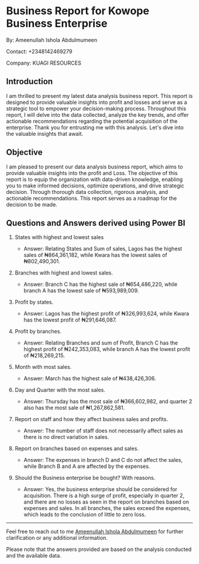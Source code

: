 # Business Report for Kowope Business Enterprise

By: Ameenullah Ishola Abdulmumeen

Contact: +2348142469279

Company: KUAGI RESOURCES

## Introduction

I am thrilled to present my latest data analysis business report. This report is designed to provide valuable insights into profit and losses and serve as a strategic tool to empower your decision-making process. Throughout this report, I will delve into the data collected, analyze the key trends, and offer actionable recommendations regarding the potential acquisition of the enterprise. Thank you for entrusting me with this analysis. Let's dive into the valuable insights that await.

## Objective

I am pleased to present our data analysis business report, which aims to provide valuable insights into the profit and Loss. The objective of this report is to equip the organization with data-driven knowledge, enabling you to make informed decisions, optimize operations, and drive strategic decision. Through thorough data collection, rigorous analysis, and actionable recommendations. This report serves as a roadmap for the decision to be made.

## Questions and Answers derived using Power BI

1. States with highest and lowest sales
   - Answer: Relating States and Sum of sales, Lagos has the highest sales of ₦864,361,182, while Kwara has the lowest sales of ₦802,490,301.

2. Branches with highest and lowest sales.
   - Answer: Branch C has the highest sale of ₦654,486,220, while branch A has the lowest sale of ₦593,989,009.

3. Profit by states.
   - Answer: Lagos has the highest profit of ₦326,993,624, while Kwara has the lowest profit of ₦291,646,087.

4. Profit by branches.
   - Answer: Relating Branches and sum of Profit, Branch C has the highest profit of ₦242,353,083, while branch A has the lowest profit of ₦218,269,215.

5. Month with most sales.
   - Answer: March has the highest sale of ₦438,426,306.

6. Day and Quarter with the most sales.
   - Answer: Thursday has the most sale of ₦366,602,982, and quarter 2 also has the most sale of ₦1,267,862,581.

7. Report on staff and how they affect business sales and profits.
   - Answer: The number of staff does not necessarily affect sales as there is no direct variation in sales.

8. Report on branches based on expenses and sales.
   - Answer: The expenses in branch D and C do not affect the sales, while Branch B and A are affected by the expenses.

9. Should the Business enterprise be bought? With reasons.
   - Answer: Yes, the business enterprise should be considered for acquisition. There is a high surge of profit, especially in quarter 2, and there are no losses as seen in the report on branches based on expenses and sales. In all branches, the sales exceed the expenses, which leads to the conclusion of little to zero loss.


---
Feel free to reach out to me [Ameenullah Ishola Abdulmumeen](https://www.linkedin.com/in/abdulmumeen-ameenullah-ishola) for further clarification or any additional information.

Please note that the answers provided are based on the analysis conducted and the available data.
